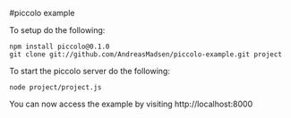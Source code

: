 #piccolo example

To setup do the following:

```shell
npm install piccolo@0.1.0
git clone git://github.com/AndreasMadsen/piccolo-example.git project
```

To start the piccolo server do the following:

```shell
node project/project.js
```

You can now access the example by visiting http://localhost:8000
